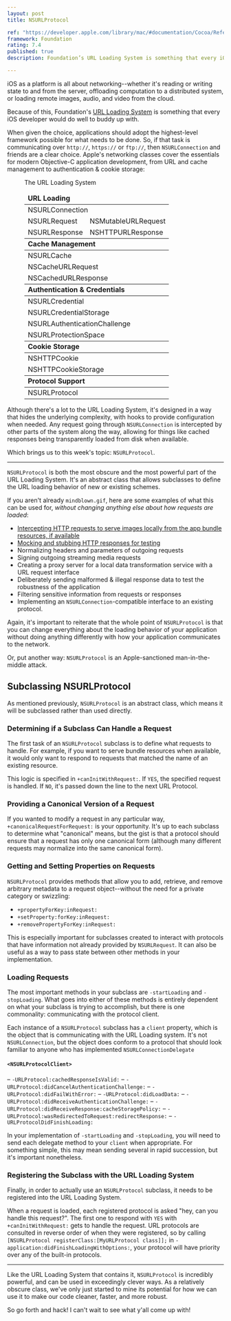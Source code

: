 ```yaml
---
layout: post
title: NSURLProtocol

ref: "https://developer.apple.com/library/mac/#documentation/Cocoa/Reference/Foundation/Classes/NSURLProtocol_Class/Reference/Reference.html"
framework: Foundation
rating: 7.4
published: true
description: Foundation’s URL Loading System is something that every iOS developer would do well to buddy up with. And of all of networking classes and protocols of Foundation, NSURLProtocol is perhaps the most obscure and powerful.

---
```


iOS as a platform is all about networking--whether it's reading or writing state to and from the server, offloading computation to a distributed system, or loading remote images, audio, and video from the cloud.

Because of this, Foundation's [URL Loading System](https://developer.apple.com/library/mac/#documentation/Cocoa/Conceptual/URLLoadingSystem/URLLoadingSystem.html#//apple_ref/doc/uid/10000165i) is something that every iOS developer would do well to buddy up with.

When given the choice, applications should adopt the highest-level framework possible for what needs to be done. So, if that task is communicating over `http://`, `https://` or `ftp://`, then `NSURLConnection` and friends are a clear choice. Apple's networking classes cover the essentials for modern Objective-C application development, from URL and cache management to authentication & cookie storage:

<figure id="url-loading-system">
  <figcaption>The URL Loading System</figcaption>
  <table>
    <thead>
      <tr>
        <td colspan="2"><strong>URL Loading</strong></td>
      </tr>
    </thead>
    <tbody>
      <tr>
        <td colspan="2">NSURLConnection</td>
      </tr>
      <tr>
        <td>NSURLRequest</td>
        <td>NSMutableURLRequest</td>
      </tr>
      <tr>
        <td>NSURLResponse</td>
        <td>NSHTTPURLResponse</td>
      </tr>
    </tbody>
    <thead>
      <tr>
        <td colspan="2"><strong>Cache Management</strong></td>
      </tr>
    </thead>
    <tbody>
      <tr>
        <td colspan="2">NSURLCache</td>
      </tr>
      <tr>
        <td colspan="2">NSCacheURLRequest</td>
      </tr>
      <tr>
        <td colspan="2">NSCachedURLResponse</td>
      </tr>
    </tbody>
    <thead>
      <tr>
        <td colspan="2"><strong>Authentication &amp; Credentials</strong></td>
      </tr>
    </thead>
    <tbody>
      <tr>
        <td colspan="2">NSURLCredential</td>
      </tr>
      <tr>
        <td colspan="2">NSURLCredentialStorage</td>
      </tr>
      <tr>
        <td colspan="2">NSURLAuthenticationChallenge</td>
      </tr>
      <tr>
        <td colspan="2">NSURLProtectionSpace</td>
      </tr>
    </tbody>
    <thead>
      <tr>
        <td colspan="2"><strong>Cookie Storage</strong></td>
      </tr>
    </thead>
    <tbody>
      <tr>
        <td colspan="2">NSHTTPCookie</td>
      </tr>
      <tr>
        <td colspan="2">NSHTTPCookieStorage</td>
      </tr>
    </tbody>
    <thead>
      <tr>
        <td colspan="2"><strong>Protocol Support</strong></td>
      </tr>
    </thead>
    <tbody>
      <tr>
        <td colspan="2">NSURLProtocol</td>
      </tr>
    </tbody>
  </table>
</figure>

Although there's a lot to the URL Loading System, it's designed in a way that hides the underlying complexity, with hooks to provide configuration when needed. Any request going through `NSURLConnection` is intercepted by other parts of the system along the way, allowing for things like cached responses being transparently loaded from disk when available.

Which brings us to this week's topic: `NSURLProtocol`.

---

`NSURLProtocol` is both the most obscure and the most powerful part of the URL Loading System. It's an abstract class that allows subclasses to define the URL loading behavior of new or existing schemes.

If you aren't already `mindblown.gif`, here are some examples of what this can be used for, _without changing anything else about how requests are loaded_:

- [Intercepting HTTP requests to serve images locally from the app bundle resources, if available](http://stackoverflow.com/questions/5572258/ios-webview-remote-html-with-local-image-files)
- [Mocking and stubbing HTTP responses for testing](http://www.infinite-loop.dk/blog/2011/09/using-nsurlprotocol-for-injecting-test-data/)
- Normalizing headers and parameters of outgoing requests
- Signing outgoing streaming media requests
- Creating a proxy server for a local data transformation service with a URL request interface
- Deliberately sending malformed & illegal response data to test the robustness of the application
- Filtering sensitive information from requests or responses
- Implementing an `NSURLConnection`-compatible interface to an existing protocol.

Again, it's important to reiterate that the whole point of `NSURLProtocol` is that you can change everything about the loading behavior of your application without doing anything differently with how your application communicates to the network.

Or, put another way: `NSURLProtocol` is an Apple-sanctioned man-in-the-middle attack.

## Subclassing NSURLProtocol

As mentioned previously, `NSURLProtocol` is an abstract class, which means it will be subclassed rather than used directly.

### Determining if a Subclass Can Handle a Request

The first task of an `NSURLProtocol` subclass is to define what requests to handle. For example, if you want to serve bundle resources when available, it would only want to respond to requests that matched the name of an existing resource.

This logic is specified in `+canInitWithRequest:`. If `YES`, the specified request is handled. If `NO`, it's passed down the line to the next URL Protocol.

### Providing a Canonical Version of a Request

If you wanted to modify a request in any particular way, `+canonicalRequestForRequest:` is your opportunity. It's up to each subclass to determine what "canonical" means, but the gist is that a protocol should ensure that a request has only one canonical form (although many different requests may normalize into the same canonical form).

### Getting and Setting Properties on Requests

`NSURLProtocol` provides methods that allow you to add, retrieve, and remove arbitrary metadata to a request object--without the need for a private category or swizzling:

- `+propertyForKey:inRequest:`
- `+setProperty:forKey:inRequest:`
- `+removePropertyForKey:inRequest:`

This is especially important for subclasses created to interact with protocols that have information not already provided by `NSURLRequest`. It can also be useful as a way to pass state between other methods in your implementation.

### Loading Requests

The most important methods in your subclass are `-startLoading` and `-stopLoading`. What goes into either of these methods is entirely dependent on what your subclass is trying to accomplish, but there is one commonality: communicating with the protocol client.

Each instance of a `NSURLProtocol` subclass has a `client` property, which is the object that is communicating with the URL Loading system. It's not `NSURLConnection`, but the object does conform to a protocol that should look familiar to anyone who has implemented `NSURLConnectionDelegate`

#### `<NSURLProtocolClient>`

– `-URLProtocol:cachedResponseIsValid:`
– `-URLProtocol:didCancelAuthenticationChallenge:`
– `-URLProtocol:didFailWithError:`
– `-URLProtocol:didLoadData:`
– `-URLProtocol:didReceiveAuthenticationChallenge:`
– `-URLProtocol:didReceiveResponse:cacheStoragePolicy:`
– `-URLProtocol:wasRedirectedToRequest:redirectResponse:`
– `-URLProtocolDidFinishLoading:`

In your implementation of `-startLoading` and `-stopLoading`, you will need to send each delegate method to your `client` when appropriate. For something simple, this may mean sending several in rapid succession, but it's important nonetheless. 

### Registering the Subclass with the URL Loading System

Finally, in order to actually use an `NSURLProtocol` subclass, it needs to be registered into the URL Loading System. 

When a request is loaded, each registered protocol is asked "hey, can you handle this request?". The first one to respond with `YES` with `+canInitWithRequest:` gets to handle the request. URL protocols are consulted in reverse order of when they were registered, so by calling `[NSURLProtocol registerClass:[MyURLProtocol class]];` in `-application:didFinishLoadingWithOptions:`, your protocol will have priority over any of the built-in protocols.

---

Like the URL Loading System that contains it, `NSURLProtocol` is incredibly powerful, and can be used in exceedingly clever ways. As a relatively obscure class, we've only just started to mine its potential for how we can use it to make our code cleaner, faster, and more robust.

So go forth and hack! I can't wait to see what y'all come up with!


